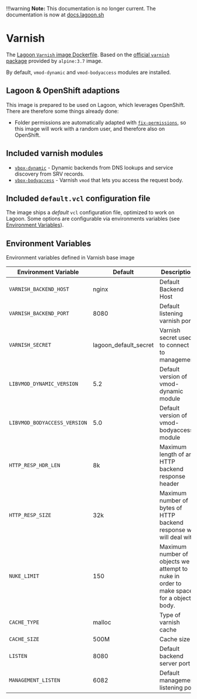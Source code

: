 !!!warning
    **Note:** This documentation is no longer current. The documentation is now at [docs.lagoon.sh](https://docs.lagoon.sh)

# Varnish

The [Lagoon `Varnish` image Dockerfile](https://github.com/amazeeio/lagoon/blob/master/images/varnish/Dockerfile). Based on the [official `varnish` package](https://hub.docker.com/_/varnish) provided by `alpine:3.7` image.

By default, `vmod-dynamic` and `vmod-bodyaccess` modules are installed.

## Lagoon & OpenShift adaptions

This image is prepared to be used on Lagoon, which leverages OpenShift. There are therefore some things already done:

* Folder permissions are automatically adapted with [`fix-permissions`](https://github.com/sclorg/s2i-base-container/blob/master/core/root/usr/bin/fix-permissions), so this image will work with a random user, and therefore also on OpenShift.

## Included varnish modules

* [`vbox-dynamic`](https://github.com/nigoroll/libvmod-dynamic) - Dynamic backends from DNS lookups and service discovery from SRV records.
* [`vbox-bodyaccess`](https://github.com/aondio/libvmod-bodyaccess) - Varnish `vmod` that lets you access the request body.

## Included `default.vcl` configuration file

The image ships a _default_ `vcl` configuration file, optimized to work on Lagoon. Some options are configurable via environments variables \(see [Environment Variables](../environment_variables.md)\).

## Environment Variables
Environment variables defined in Varnish base image

| Environment Variable         | Default               | Description                                                                            |
| ---------------------------- | --------------------- | -------------------------------------------------------------------------------------- |
| `VARNISH_BACKEND_HOST`       | nginx                 | Default Backend Host                                                                   |
| `VARNISH_BACKEND_PORT`       | 8080                  | Default listening varnish port                                                         |
| `VARNISH_SECRET`             | lagoon_default_secret | Varnish secret used to connect to management                                           |
| `LIBVMOD_DYNAMIC_VERSION`    | 5.2                   | Default version of vmod-dynamic module                                                 |
| `LIBVMOD_BODYACCESS_VERSION` | 5.0                   | Default version of vmod-bodyaccess module                                              |
| `HTTP_RESP_HDR_LEN`          | 8k                    | Maximum length of any HTTP backend response header                                     |
| `HTTP_RESP_SIZE`             | 32k                   | Maximum number of bytes of HTTP backend response we will deal with                     |
| `NUKE_LIMIT`                 | 150                   | Maximum number of objects we attempt to nuke in order to make space for a object body. |
| `CACHE_TYPE`                 | malloc                | Type of varnish cache                                                                  |
| `CACHE_SIZE`                 | 500M                  | Cache size                                                                             |
| `LISTEN`                     | 8080                  | Default backend server port                                                            |
| `MANAGEMENT_LISTEN`          | 6082                  | Default management listening port                                                      |
